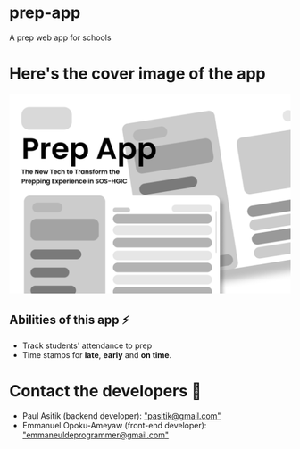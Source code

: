 # prep-app
A prep web app for schools

# Here's the cover image of the app
![Prep App Cover](./cover.png)

## Abilities of this app ⚡
- Track students' attendance to prep
- Time stamps for **late**, **early** and **on time**.

# Contact the developers 📧
- Paul Asitik (backend developer): ["pasitik@gmail.com"](pasitik@gmail.com)
- Emmanuel Opoku-Ameyaw (front-end developer): ["emmaneuldeprogrammer@gmail.com"](emmaneuldeprogrammer@gmail.com)
